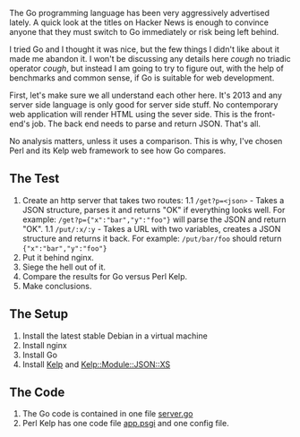 The Go programming language has been very aggressively advertised lately. A quick look at the titles on Hacker News is enough to convince anyone that they must switch to Go immediately or risk being left behind.

I tried Go and I thought it was nice, but the few things I didn't like about it made me abandon it. I won't be discussing any details here *cough* no triadic operator *cough*, but instead I am going to try to figure out, with the help of benchmarks and common sense, if Go is suitable for web development.

First, let's make sure we all understand each other here. It's 2013 and any server side language is only good for server side stuff. No contemporary web application will render HTML using the sever side. This is the front-end's job. The back end needs to parse and return JSON. That's all.

No analysis matters, unless it uses a comparison. This is why, I've chosen Perl and its Kelp web framework to see how Go compares.

The Test
---------

1. Create an http server that takes two routes:
1.1 `/get?p=<json>` - Takes a JSON structure, parses it and returns "OK" if everything looks well. For example: `/get?p={"x":"bar","y":"foo"}` will parse the JSON and return "OK".
1.1 `/put/:x/:y` - Takes a URL with two variables, creates a JSON structure and returns it back. For example: `/put/bar/foo` should return `{"x":"bar","y":"foo"}`
1. Put it behind nginx.
1. Siege the hell out of it.
1. Compare the results for Go versus Perl Kelp.
1. Make conclusions.

The Setup
---------

1. Install the latest stable Debian in a virtual machine
1. Install nginx
1. Install Go
1. Install [Kelp](https://metacpan.org/module/Kelp) and [Kelp::Module::JSON::XS](https://metacpan.org/module/Kelp::Module::JSON::XS)

The Code
--------

1. The Go code is contained in one file [server.go](https://github.com/naturalist/go-versus-kelp/blob/master/serve.go)
1. Perl Kelp has one code file [app.psgi](https://github.com/naturalist/go-versus-kelp/blob/master/app.psgi) and one config file.

